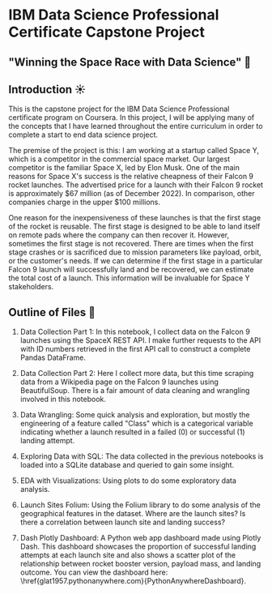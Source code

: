 # IBM Data Science Professional Certificate Capstone Project

## "Winning the Space Race with Data Science" :rocket:

## Introduction :sunny:

This is the capstone project for the IBM Data Science Professional certificate program on Coursera. In this project, I will be applying many of the concepts that I have learned throughout the entire curriculum in order to complete a start to end data science project.

The premise of the project is this: I am working at a startup called Space Y, which is a competitor in the commercial space market. Our largest competitor is the familiar Space X, led by Elon Musk. One of the main reasons for Space X's success is the relative cheapness of their Falcon 9 rocket launches. The advertised price for a launch with their Falcon 9 rocket is approximately $67 million (as of December 2022). In comparison, other companies charge in the upper $100 millions.

One reason for the inexpensiveness of these launches is that the first stage of the rocket is reusable. The first stage is designed to be able to land itself on remote pads where the company can then recover it. However, sometimes the first stage is not recovered. There are times when the first stage crashes or is sacrificed due to mission parameters like payload, orbit, or the customer's needs. If we can determine if the first stage in a particular Falcon 9 launch will successfully land and be recovered, we can estimate the total cost of a launch. This information will be invaluable for Space Y stakeholders.

## Outline of Files :ledger:

1. Data Collection Part 1: In this notebook, I collect data on the Falcon 9 launches using the SpaceX REST API. I make further requests to the API with ID numbers retrieved in the first API call to construct a complete Pandas DataFrame.

2. Data Collection Part 2: Here I collect more data, but this time scraping data from a Wikipedia page on the Falcon 9 launches using BeautifulSoup. There is a fair amount of data cleaning and wrangling involved in this notebook.

3. Data Wrangling: Some quick analysis and exploration, but mostly the engineering of a feature called "Class" which is a categorical variable indicating whether a launch resulted in a failed (0) or successful (1) landing attempt.

4. Exploring Data with SQL: The data collected in the previous notebooks is loaded into a SQLite database and queried to gain some insight.

5. EDA with Visualizations: Using plots to do some exploratory data analysis.

6. Launch Sites Folium: Using the Folium library to do some analysis of the geographical features in the dataset. Where are the launch sites? Is there a correlation between launch site and landing success?

7. Dash Plotly Dashboard: A Python web app dashboard made using Plotly Dash. This dashboard showcases the proportion of successful landing attempts at each launch site and also shows a scatter plot of the relationship between rocket booster version, payload mass, and landing outcome. You can view the dashboard here: \href{glat1957.pythonanywhere.com}{PythonAnywhereDashboard}.


